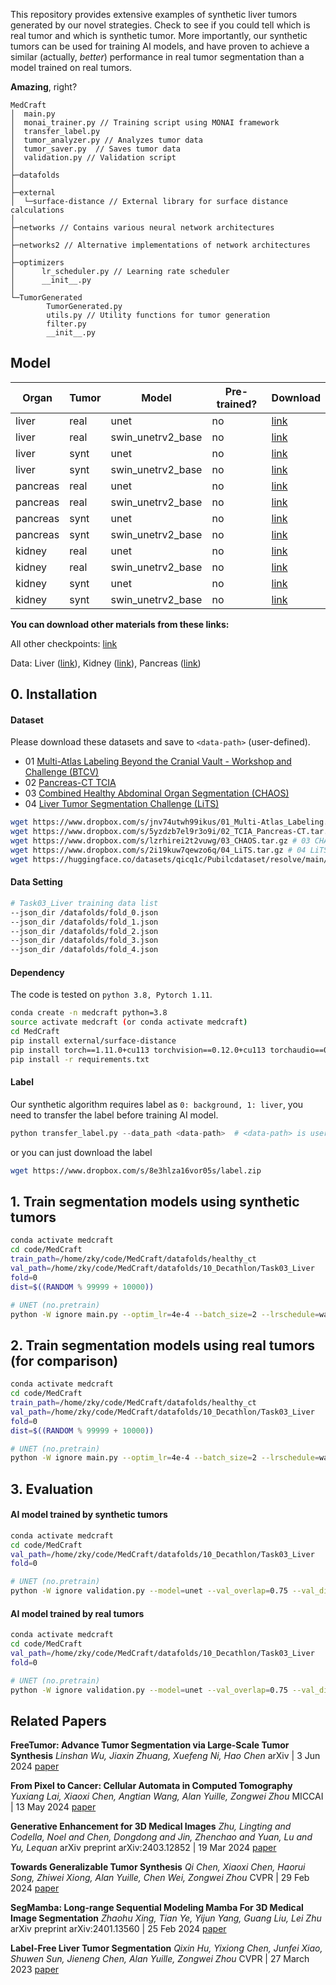 This repository provides extensive examples of synthetic liver tumors generated by our novel strategies. Check to see if you could tell which is real tumor and which is synthetic tumor. More importantly, our synthetic tumors can be used for training AI models, and have proven to achieve a similar (actually, *better*) performance in real tumor segmentation than a model trained on real tumors.

**Amazing**, right?

```
MedCraft
│  main.py
│  monai_trainer.py // Training script using MONAI framework
│  transfer_label.py
│  tumor_analyzer.py // Analyzes tumor data
│  tumor_saver.py  // Saves tumor data
│  validation.py // Validation script
│
├─datafolds
│
├─external
│  └─surface-distance // External library for surface distance calculations
│
├─networks // Contains various neural network architectures
│
├─networks2 // Alternative implementations of network architectures
│
├─optimizers
│      lr_scheduler.py // Learning rate scheduler
│      __init__.py
│
└─TumorGenerated
        TumorGenerated.py
        utils.py // Utility functions for tumor generation
        filter.py
        __init__.py
```

## Model

| Organ    | Tumor | Model             | Pre-trained? | Download                                                     |
| -------- | ----- | ----------------- | ------------ | ------------------------------------------------------------ |
| liver    | real  | unet              | no           | [link](https://huggingface.co/MrGiovanni/Pixel2Cancer/tree/main/liver/real/real.liver.no_pretrain.unet) |
| liver    | real  | swin_unetrv2_base | no           | [link](https://huggingface.co/MrGiovanni/Pixel2Cancer/tree/main/liver/real/real.liver.no_pretrain.swin_unetrv2_base) |
| liver    | synt  | unet              | no           | [link](https://huggingface.co/MrGiovanni/Pixel2Cancer/tree/main/liver/synt/synt.liver.no_pretrain.unet) |
| liver    | synt  | swin_unetrv2_base | no           | [link](https://huggingface.co/MrGiovanni/Pixel2Cancer/tree/main/liver/synt/synt.liver.no_pretrain.swin_unetrv2_base) |
| pancreas | real  | unet              | no           | [link](https://huggingface.co/MrGiovanni/Pixel2Cancer/tree/main/pancreas/real/real.pancreas.no_pretrain.unet) |
| pancreas | real  | swin_unetrv2_base | no           | [link](https://huggingface.co/MrGiovanni/Pixel2Cancer/tree/main/pancreas/real/real.pancreas.no_pretrain.swin_unetrv2_base) |
| pancreas | synt  | unet              | no           | [link](https://huggingface.co/MrGiovanni/Pixel2Cancer/tree/main/pancreas/synt/synt.pancreas.no_pretrain.unet) |
| pancreas | synt  | swin_unetrv2_base | no           | [link](https://huggingface.co/MrGiovanni/Pixel2Cancer/tree/main/pancreas/synt/synt.pancreas.no_pretrain.swin_unetrv2_base) |
| kidney   | real  | unet              | no           | [link](https://huggingface.co/MrGiovanni/Pixel2Cancer/tree/main/kidney/real/real.kidney.no_pretrain.unet) |
| kidney   | real  | swin_unetrv2_base | no           | [link](https://huggingface.co/MrGiovanni/Pixel2Cancer/tree/main/kidney/real/real.kidney.no_pretrain.swin_unetrv2_base) |
| kidney   | synt  | unet              | no           | [link](https://huggingface.co/MrGiovanni/Pixel2Cancer/tree/main/kidney/synt/synt.kidney.no_pretrain.unet) |
| kidney   | synt  | swin_unetrv2_base | no           | [link](https://huggingface.co/MrGiovanni/Pixel2Cancer/tree/main/kidney/synt/synt.kidney.no_pretrain.swin_unetrv2_base) |

**You can download other materials from these links:**

All other checkpoints: [link](https://huggingface.co/MrGiovanni/Pixel2Cancer/tree/main)

Data: Liver ([link](https://www.dropbox.com/scl/fi/ulok1xpk5e6nzicfipqxd/04_LiTS.tar.gz?rlkey=amo7x516if5m85x13q2iddgpj&dl=0)), Kidney ([link](https://www.dropbox.com/scl/fi/i7gzoocjnxyrqiavwuwp1/05_KiTS.tar.gz?rlkey=02mxa8f9sabcpe1858ww9580o&dl=0)), Pancreas ([link](https://www.dropbox.com/scl/fi/p35mz72vnvc01epdhr95r/Task07_Pancreas.tar.gz?rlkey=9z6grnqt6dpmh5yzz299g3wqx&dl=0))

## 0. Installation

#### Dataset

Please download these datasets and save to `<data-path>` (user-defined).

- 01 [Multi-Atlas Labeling Beyond the Cranial Vault - Workshop and Challenge (BTCV)](https://www.synapse.org/#!Synapse:syn3193805/wiki/89480)
- 02 [Pancreas-CT TCIA](https://wiki.cancerimagingarchive.net/display/Public/Pancreas-CT)
- 03 [Combined Healthy Abdominal Organ Segmentation (CHAOS)](https://chaos.grand-challenge.org/)
- 04 [Liver Tumor Segmentation Challenge (LiTS)](https://competitions.codalab.org/competitions/17094)

```bash
wget https://www.dropbox.com/s/jnv74utwh99ikus/01_Multi-Atlas_Labeling.tar.gz # 01 Multi-Atlas_Labeling.tar.gz (1.53 GB)
wget https://www.dropbox.com/s/5yzdzb7el9r3o9i/02_TCIA_Pancreas-CT.tar.gz # 02 TCIA_Pancreas-CT.tar.gz (7.51 GB)
wget https://www.dropbox.com/s/lzrhirei2t2vuwg/03_CHAOS.tar.gz # 03 CHAOS.tar.gz (925.3 MB)
wget https://www.dropbox.com/s/2i19kuw7qewzo6q/04_LiTS.tar.gz # 04 LiTS.tar.gz (17.42 GB)
wget https://huggingface.co/datasets/qicq1c/Pubilcdataset/resolve/main/10_Decathlon/Task03_Liver.tar.gz?download=true # Task03_Liver.tar.gz (28.7 GB)
```

#### Data Setting

```bash
# Task03_Liver training data list
--json_dir /datafolds/fold_0.json
--json_dir /datafolds/fold_1.json
--json_dir /datafolds/fold_2.json
--json_dir /datafolds/fold_3.json
--json_dir /datafolds/fold_4.json
```

#### Dependency

The code is tested on `python 3.8, Pytorch 1.11`.

```bash
conda create -n medcraft python=3.8
source activate medcraft (or conda activate medcraft)
cd MedCraft
pip install external/surface-distance
pip install torch==1.11.0+cu113 torchvision==0.12.0+cu113 torchaudio==0.11.0 --extra-index-url https://download.pytorch.org/whl/cu113
pip install -r requirements.txt
```

#### Label

Our synthetic algorithm requires label as `0: background, 1: liver`, you need to transfer the label before training AI model.

```python
python transfer_label.py --data_path <data-path>  # <data-path> is user-defined data path to save datasets
```

or you can just download the label

```bash
wget https://www.dropbox.com/s/8e3hlza16vor05s/label.zip
```

## 1. Train segmentation models using synthetic tumors

```bash
conda activate medcraft
cd code/MedCraft
train_path=/home/zky/code/MedCraft/datafolds/healthy_ct
val_path=/home/zky/code/MedCraft/datafolds/10_Decathlon/Task03_Liver
fold=0
dist=$((RANDOM % 99999 + 10000))

# UNET (no.pretrain)
python -W ignore main.py --optim_lr=4e-4 --batch_size=2 --lrschedule=warmup_cosine --optim_name=adamw --model_name=unet --val_every=200 --max_epochs=4000 --save_checkpoint --workers=2 --noamp --distributed --dist-url=tcp://127.0.0.1:$dist --cache_num=200 --val_overlap=0.5 --syn --ellipsoid --logdir="runs/synt.no_pretrain.unet$fold" --train_dir $train_path --val_dir $val_path --json_dir datafolds/fold_$fold.json
```

## 2. Train segmentation models using real tumors (for comparison)

```bash
conda activate medcraft
cd code/MedCraft
train_path=/home/zky/code/MedCraft/datafolds/healthy_ct
val_path=/home/zky/code/MedCraft/datafolds/10_Decathlon/Task03_Liver
fold=0
dist=$((RANDOM % 99999 + 10000))

# UNET (no.pretrain)
python -W ignore main.py --optim_lr=4e-4 --batch_size=2 --lrschedule=warmup_cosine --optim_name=adamw --model_name=unet --val_every=200 --max_epochs=4000 --save_checkpoint --workers=2 --noamp --distributed --dist-url=tcp://127.0.0.1:$dist --cache_num=200 --val_overlap=0.5 --logdir="runs/real.no_pretrain.unet$fold" --train_dir $train_path --val_dir $val_path --json_dir datafolds/gmm_fold_$fold.json
```

## 3. Evaluation

#### AI model trained by synthetic tumors

```bash
conda activate medcraft
cd code/MedCraft
val_path=/home/zky/code/MedCraft/datafolds/10_Decathlon/Task03_Liver
fold=0

# UNET (no.pretrain)
python -W ignore validation.py --model=unet --val_overlap=0.75 --val_dir $val_path --json_dir datafolds/fold_$fold.json --log_dir runs/synt.no_pretrain.unet$fold --save_dir outs
```

#### AI model trained by real tumors

```bash
conda activate medcraft
cd code/MedCraft
val_path=/home/zky/code/MedCraft/datafolds/10_Decathlon/Task03_Liver
fold=0

# UNET (no.pretrain)
python -W ignore validation.py --model=unet --val_overlap=0.75 --val_dir $val_path --json_dir datafolds/gmm_fold_$fold.json --log_dir runs/real.no_pretrain.unet$fold --save_dir outs
```

## Related Papers
**FreeTumor: Advance Tumor Segmentation via Large-Scale Tumor Synthesis** *Linshan Wu, Jiaxin Zhuang, Xuefeng Ni, Hao Chen* arXiv | 3 Jun 2024 [paper](https://arxiv.org/pdf/2406.01264)

**From Pixel to Cancer: Cellular Automata in Computed Tomography** *Yuxiang Lai, Xiaoxi Chen, Angtian Wang, Alan Yuille, Zongwei Zhou* MICCAI | 13 May 2024 [paper](https://www.cs.jhu.edu/~alanlab/Pubs24/lai2024pixel.pdf)

**Generative Enhancement for 3D Medical Images**  *Zhu, Lingting and Codella, Noel and Chen, Dongdong and Jin, Zhenchao and Yuan, Lu and Yu, Lequan* arXiv preprint arXiv:2403.12852 | 19 Mar 2024 [paper](https://arxiv.org/abs/2403.12852)

**Towards Generalizable Tumor Synthesis** *Qi Chen, Xiaoxi Chen, Haorui Song, Zhiwei Xiong, Alan Yuille, Chen Wei, Zongwei Zhou* CVPR | 29 Feb 2024 [paper](https://arxiv.org/pdf/2402.19470.pdf)

**SegMamba: Long-range Sequential Modeling Mamba For 3D Medical Image Segmentation** *Zhaohu Xing, Tian Ye, Yijun Yang, Guang Liu, Lei Zhu* arXiv preprint arXiv:2401.13560 | 25 Feb 2024 [paper](https://arxiv.org/abs/2401.13560)

**Label-Free Liver Tumor Segmentation** *Qixin Hu, Yixiong Chen, Junfei Xiao, Shuwen Sun, Jieneng Chen, Alan Yuille, Zongwei Zhou* CVPR | 27 March 2023 [paper](https://arxiv.org/abs/2303.14869) 
